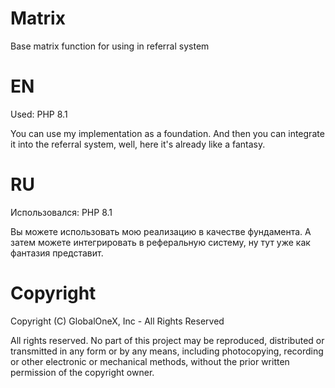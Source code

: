 # Matrix
Base matrix function for using in referral system

# EN
Used: PHP 8.1

You can use my implementation as a foundation. And then you can integrate it into the referral system, well, here it's already like a fantasy. 

# RU
Использовался: PHP 8.1 

Вы можете использовать мою реализацию в качестве фундамента. А затем можете интегрировать в реферальную систему, ну тут уже как фантазия представит. 

# Copyright

Copyright (C) GlobalOneX, Inc - All Rights Reserved

All rights reserved. No part of this project may be reproduced, distributed or
transmitted in any form or by any means, including photocopying, recording or other
electronic or mechanical methods, without the prior written permission of the
copyright owner.

